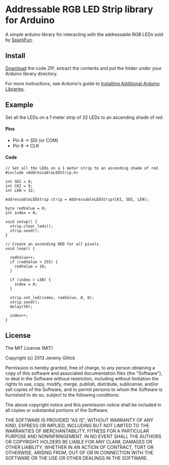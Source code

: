 Addressable RGB LED Strip library for Arduino
=============================================

A simple arduino library for interacting with the addressable RGB LEDs sold by [SparkFun](https://www.sparkfun.com/products/11272).

Install
-------
[Download](https://github.com/jgillick/arduino-AddressableLEDStrip/archive/master.zip) the code ZIP, extract the contents and put the folder under your Arduino library directory.

For more instructions, see Arduino's guide to [Installing Additional Arduino Libraries](http://arduino.cc/en/Guide/Libraries).


Example
-------
Set all the LEDs on a 1 meter strip of 32 LEDs to an ascending shade of red.

#### Pins

* Pin 8 -> SDI (or COM)
* Pin 9 -> CLK

#### Code

	// Set all the LEDs on a 1 meter strip to an ascending shade of red
	#include <AddressableLEDStrip.h>

	int SDI = 8;
	int CKI = 9;
	int LEN = 32;

	AddressableLEDStrip strip = AddressableLEDStrip(CKI, SDI, LEN);

	byte redValue = 0;
	int index = 0;

	void setup() {
	  strip.clear_leds();
	  strip.send();
	}

	// Create an ascending RED for all pixels.
	void loop() {

	  redValue++;
	  if (redValue > 255) {
	    redValue = 10;
	  }

	  if (index > LEN) {
	    index = 0;
	  }

	  strip.set_led(index, redValue, 0, 0);
	  strip.send();
	  delay(50);

	  index++;
	}


License
-------
The MIT License (MIT)

Copyright (c) 2013 Jeremy Gillick

Permission is hereby granted, free of charge, to any person obtaining a copy of
this software and associated documentation files (the "Software"), to deal in
the Software without restriction, including without limitation the rights to
use, copy, modify, merge, publish, distribute, sublicense, and/or sell copies of
the Software, and to permit persons to whom the Software is furnished to do so,
subject to the following conditions:

The above copyright notice and this permission notice shall be included in all
copies or substantial portions of the Software.

THE SOFTWARE IS PROVIDED "AS IS", WITHOUT WARRANTY OF ANY KIND, EXPRESS OR
IMPLIED, INCLUDING BUT NOT LIMITED TO THE WARRANTIES OF MERCHANTABILITY, FITNESS
FOR A PARTICULAR PURPOSE AND NONINFRINGEMENT. IN NO EVENT SHALL THE AUTHORS OR
COPYRIGHT HOLDERS BE LIABLE FOR ANY CLAIM, DAMAGES OR OTHER LIABILITY, WHETHER
IN AN ACTION OF CONTRACT, TORT OR OTHERWISE, ARISING FROM, OUT OF OR IN
CONNECTION WITH THE SOFTWARE OR THE USE OR OTHER DEALINGS IN THE SOFTWARE.
